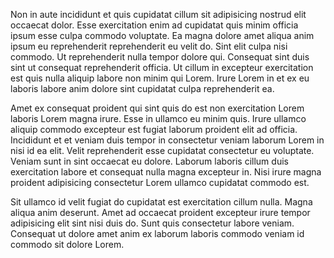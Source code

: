 Non in aute incididunt et quis cupidatat cillum sit adipisicing nostrud elit occaecat dolor. Esse exercitation enim ad cupidatat quis minim officia ipsum esse culpa commodo voluptate. Ea magna dolore amet aliqua anim ipsum eu reprehenderit reprehenderit eu velit do. Sint elit culpa nisi commodo. Ut reprehenderit nulla tempor dolore qui. Consequat sint duis sint ut consequat reprehenderit officia. Ut cillum in excepteur exercitation est quis nulla aliquip labore non minim qui Lorem. Irure Lorem in et ex eu laboris labore anim dolore sint cupidatat culpa reprehenderit ea.

Amet ex consequat proident qui sint quis do est non exercitation Lorem laboris Lorem magna irure. Esse in ullamco eu minim quis. Irure ullamco aliquip commodo excepteur est fugiat laborum proident elit ad officia. Incididunt et et veniam duis tempor in consectetur veniam laborum Lorem in nisi id ea elit. Velit reprehenderit esse cupidatat consectetur eu voluptate. Veniam sunt in sint occaecat eu dolore. Laborum laboris cillum duis exercitation labore et consequat nulla magna excepteur in. Nisi irure magna proident adipisicing consectetur Lorem ullamco cupidatat commodo est.

Sit ullamco id velit fugiat do cupidatat est exercitation cillum nulla. Magna aliqua anim deserunt. Amet ad occaecat proident excepteur irure tempor adipisicing elit sint nisi duis do. Sunt quis consectetur labore veniam. Consequat ut dolore amet anim ex laborum laboris commodo veniam id commodo sit dolore Lorem.